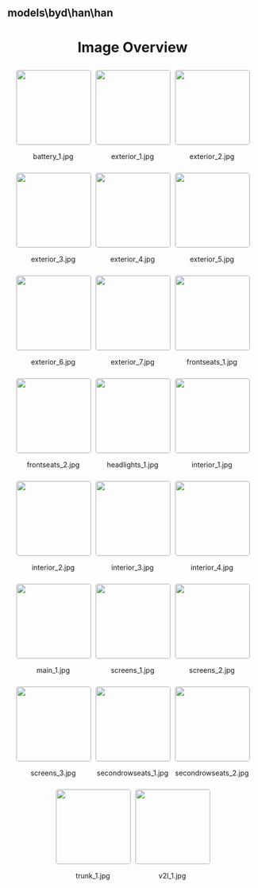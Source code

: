 ## models\byd\han\han
<style>
    .image-gallery {
        display: flex;
        flex-wrap: wrap;
        gap: 10px;
        justify-content: center;
        padding: 10px;
    }
    .image-gallery img {
        width: 150px;
        height: auto;
        border: 1px solid #ddd;
        border-radius: 5px;
    }
    .image-gallery div {
        flex: 1 1 calc(33.333% - 20px); /* Three images per row on large screens */
        max-width: 150px;
        text-align: center;
    }
    @media (max-width: 768px) {
        .image-gallery div {
            flex: 1 1 calc(50% - 20px); /* Two images per row on medium screens */
        }
    }
    @media (max-width: 480px) {
        .image-gallery div {
            flex: 1 1 100%; /* One image per row on small screens */
        }
    }
</style>
<h1 style ="text-align: center;"> Image Overview </h1> <div class="image-gallery">
<div>
<img src="https://media.evkx.net/multimedia/models/byd/han/han/battery_1_st.jpg">
<p>battery_1.jpg</p>
</div>
<div>
<img src="https://media.evkx.net/multimedia/models/byd/han/han/exterior_1_st.jpg">
<p>exterior_1.jpg</p>
</div>
<div>
<img src="https://media.evkx.net/multimedia/models/byd/han/han/exterior_2_st.jpg">
<p>exterior_2.jpg</p>
</div>
<div>
<img src="https://media.evkx.net/multimedia/models/byd/han/han/exterior_3_st.jpg">
<p>exterior_3.jpg</p>
</div>
<div>
<img src="https://media.evkx.net/multimedia/models/byd/han/han/exterior_4_st.jpg">
<p>exterior_4.jpg</p>
</div>
<div>
<img src="https://media.evkx.net/multimedia/models/byd/han/han/exterior_5_st.jpg">
<p>exterior_5.jpg</p>
</div>
<div>
<img src="https://media.evkx.net/multimedia/models/byd/han/han/exterior_6_st.jpg">
<p>exterior_6.jpg</p>
</div>
<div>
<img src="https://media.evkx.net/multimedia/models/byd/han/han/exterior_7_st.jpg">
<p>exterior_7.jpg</p>
</div>
<div>
<img src="https://media.evkx.net/multimedia/models/byd/han/han/frontseats_1_st.jpg">
<p>frontseats_1.jpg</p>
</div>
<div>
<img src="https://media.evkx.net/multimedia/models/byd/han/han/frontseats_2_st.jpg">
<p>frontseats_2.jpg</p>
</div>
<div>
<img src="https://media.evkx.net/multimedia/models/byd/han/han/headlights_1_st.jpg">
<p>headlights_1.jpg</p>
</div>
<div>
<img src="https://media.evkx.net/multimedia/models/byd/han/han/interior_1_st.jpg">
<p>interior_1.jpg</p>
</div>
<div>
<img src="https://media.evkx.net/multimedia/models/byd/han/han/interior_2_st.jpg">
<p>interior_2.jpg</p>
</div>
<div>
<img src="https://media.evkx.net/multimedia/models/byd/han/han/interior_3_st.jpg">
<p>interior_3.jpg</p>
</div>
<div>
<img src="https://media.evkx.net/multimedia/models/byd/han/han/interior_4_st.jpg">
<p>interior_4.jpg</p>
</div>
<div>
<img src="https://media.evkx.net/multimedia/models/byd/han/han/main_1_st.jpg">
<p>main_1.jpg</p>
</div>
<div>
<img src="https://media.evkx.net/multimedia/models/byd/han/han/screens_1_st.jpg">
<p>screens_1.jpg</p>
</div>
<div>
<img src="https://media.evkx.net/multimedia/models/byd/han/han/screens_2_st.jpg">
<p>screens_2.jpg</p>
</div>
<div>
<img src="https://media.evkx.net/multimedia/models/byd/han/han/screens_3_st.jpg">
<p>screens_3.jpg</p>
</div>
<div>
<img src="https://media.evkx.net/multimedia/models/byd/han/han/secondrowseats_1_st.jpg">
<p>secondrowseats_1.jpg</p>
</div>
<div>
<img src="https://media.evkx.net/multimedia/models/byd/han/han/secondrowseats_2_st.jpg">
<p>secondrowseats_2.jpg</p>
</div>
<div>
<img src="https://media.evkx.net/multimedia/models/byd/han/han/trunk_1_st.jpg">
<p>trunk_1.jpg</p>
</div>
<div>
<img src="https://media.evkx.net/multimedia/models/byd/han/han/v2l_1_st.jpg">
<p>v2l_1.jpg</p>
</div>
</div>
